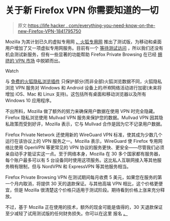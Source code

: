 # 关于新 Firefox VPN 你需要知道的一切

> 原文:[https://life hacker . com/everything-you-need-know-on-the-new-Firefox-VPN-1841795750](https://lifehacker.com/everything-you-need-to-know-about-the-new-firefox-vpn-1841795750)

Mozilla 为其计划已久的虚拟专用网 [、火狐专用网](https://fpn.firefox.com/) 推出了测试版，为移动和桌面用户增加了又一项虚拟专用网服务。目前有一个 [等待测试访问](https://fpn.firefox.com/vpn/invite) ，所以我们还没有机会测试新服务，但有一些显著的功能帮助 Firefox Private Browsing 在已经 [拥挤的 VPN 市场](https://lifehacker.com/how-to-find-a-trustworthy-vpn-1833045522) 中脱颖而出。

Watch

与 [免费的火狐隐私浏览插件](https://lifehacker.com/how-to-secure-your-browsing-with-mozillas-free-firefox-1838062102) 只保护部分(而非全部)火狐浏览数据不同，火狐隐私浏览 VPN 服务对 Windows 和 Android 设备上的*所有*网络活动进行加密(未来将增加 iOS、Mac 和 Linux 支持)。这包括所有桌面和移动浏览器以及所有 Windows 10 应用程序。

不出所料，Mozilla 做了额外的努力来确保用户数据在使用 VPN 时完全隐藏。Firefox 隐私浏览使用 Mullvad VPN 服务来保护您的数据。Mullvad VPN 因其隐私政策而受到好评，Mozilla 表示，它与 Mullvad 合作是因为它不记录用户数据。

Firefox Private Network 还使用新的 WireGuard VPN 标准，使其成为少数几个运行在该协议上的 VPN 服务之一。Mozilla 表示，WireGuard 使 Firefox 专用网络比使用 OpenVPN 等更常见的 VPN 协议的服务更快、更安全——尽管我们必须亲自动手才能证实这一点。至于网络本身，Mozilla 在 30 多个国家都有服务器，每个账户最多可以有 5 台设备同时使用这项服务。这比私人互联网接入等其他服务稍有限制，但与 NordVPN 和 ExpressVPN 等其他服务相当。

Firefox Private Browsing VPN 在测试期间每月收费 5 美元，如果您在服务的第一个月内取消，将提供 30 天的退款保证。与其他高端 VPN 相比，这个价格更便宜，但是 Mozilla 很清楚这个价格只适用于测试阶段。期待看到价格上涨来充分释放。

不过，基于 Mozilla 正在使用的技术，额外的现金可能是值得的，30 天退款保证至少减轻了试用测试版的任何财务损失。你可以在这里 报名 [。](https://fpn.firefox.com/vpn/invite)